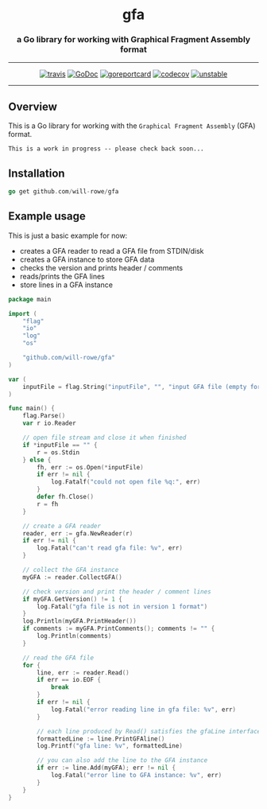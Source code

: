 <div align="center">
  <h1>gfa</h1>
  <h3>a Go library for working with Graphical Fragment Assembly format</h3>
  <hr>
  <a href="https://travis-ci.org/will-rowe/gfa"><img src="https://travis-ci.org/will-rowe/gfa.svg?branch=master" alt="travis"></a>
  <a href="https://godoc.org/github.com/will-rowe/gfa"><img src="https://godoc.org/github.com/will-rowe/gfa?status.svg" alt="GoDoc"></a>
  <a href="https://goreportcard.com/report/github.com/will-rowe/gfa"><img src="https://goreportcard.com/badge/github.com/will-rowe/gfa" alt="goreportcard"></a>
  <a href="https://codecov.io/gh/will-rowe/gfa"><img src="https://codecov.io/gh/will-rowe/gfa/branch/master/graph/badge.svg" alt="codecov"></a>
  <a href=""><img src="https://img.shields.io/badge/status-unstable-red.svg" alt="unstable"></a>
</div>

***

## Overview

This is a Go library for working with the `Graphical Fragment Assembly` (GFA) format.

`This is a work in progress -- please check back soon...`

## Installation

``` go
go get github.com/will-rowe/gfa
```

## Example usage

This is just a basic example for now:
* creates a GFA reader to read a GFA file from STDIN/disk
* creates a GFA instance to store GFA data
* checks the version and prints header /  comments
* reads/prints the GFA lines
* store lines in a GFA instance

``` go
package main

import (
	"flag"
	"io"
	"log"
	"os"

	"github.com/will-rowe/gfa"
)

var (
	inputFile = flag.String("inputFile", "", "input GFA file (empty for STDIN)")
)

func main() {
	flag.Parse()
	var r io.Reader

	// open file stream and close it when finished
	if *inputFile == "" {
		r = os.Stdin
	} else {
		fh, err := os.Open(*inputFile)
		if err != nil {
			log.Fatalf("could not open file %q:", err)
		}
		defer fh.Close()
		r = fh
	}

	// create a GFA reader
	reader, err := gfa.NewReader(r)
	if err != nil {
		log.Fatal("can't read gfa file: %v", err)
	}

	// collect the GFA instance
	myGFA := reader.CollectGFA()

	// check version and print the header / comment lines
	if myGFA.GetVersion() != 1 {
		log.Fatal("gfa file is not in version 1 format")
	}
	log.Println(myGFA.PrintHeader())
	if comments := myGFA.PrintComments(); comments != "" {
		log.Println(comments)
	}

	// read the GFA file
	for {
		line, err := reader.Read()
		if err == io.EOF {
			break
		}
		if err != nil {
			log.Fatal("error reading line in gfa file: %v", err)
		}

		// each line produced by Read() satisfies the gfaLine interface
		formattedLine := line.PrintGFAline()
		log.Printf("gfa line: %v", formattedLine)

		// you can also add the line to the GFA instance
		if err := line.Add(myGFA); err != nil {
			log.Fatal("error line to GFA instance: %v", err)
		}
	}
}
```
